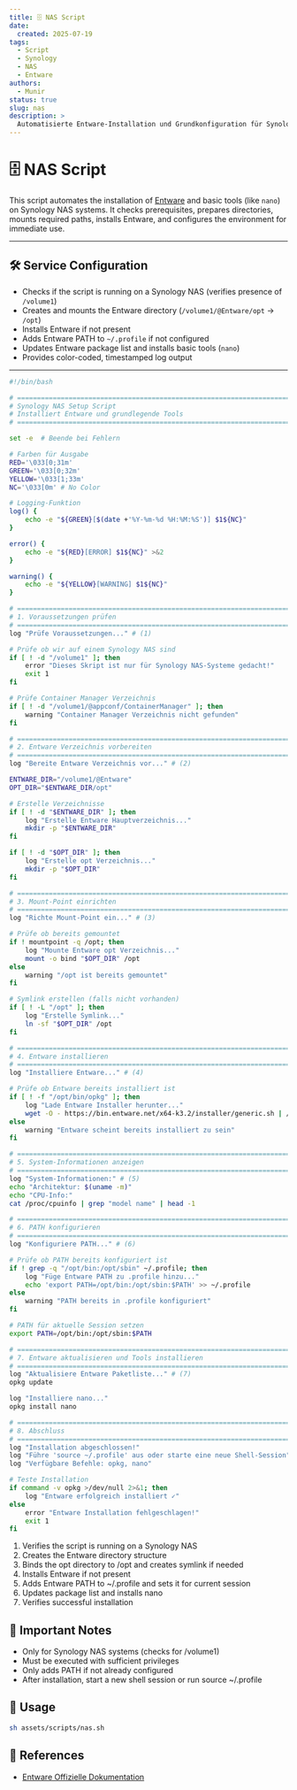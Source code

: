```yaml
---
title: 🗄️ NAS Script
date:
  created: 2025-07-19
tags:
  - Script
  - Synology
  - NAS
  - Entware
authors:
  - Munir
status: true
slug: nas
description: >
  Automatisierte Entware-Installation und Grundkonfiguration für Synology NAS Systeme.
---
```


# 🗄️ NAS Script

This script automates the installation of [Entware](https://entware.net/) and basic tools (like `nano`) on Synology NAS systems. It checks prerequisites, prepares directories, mounts required paths, installs Entware, and configures the environment for immediate use.

<!-- more -->

---

## 🛠️ Service Configuration

- Checks if the script is running on a Synology NAS (verifies presence of `/volume1`)
- Creates and mounts the Entware directory (`/volume1/@Entware/opt` → `/opt`)
- Installs Entware if not present
- Adds Entware PATH to `~/.profile` if not configured
- Updates Entware package list and installs basic tools (`nano`)
- Provides color-coded, timestamped log output

---

```sh linenums="1" title="nas.sh"
#!/bin/bash

# =============================================================================
# Synology NAS Setup Script
# Installiert Entware und grundlegende Tools
# =============================================================================

set -e  # Beende bei Fehlern

# Farben für Ausgabe
RED='\033[0;31m'
GREEN='\033[0;32m'
YELLOW='\033[1;33m'
NC='\033[0m' # No Color

# Logging-Funktion
log() {
    echo -e "${GREEN}[$(date +'%Y-%m-%d %H:%M:%S')] $1${NC}"
}

error() {
    echo -e "${RED}[ERROR] $1${NC}" >&2
}

warning() {
    echo -e "${YELLOW}[WARNING] $1${NC}"
}

# =============================================================================
# 1. Voraussetzungen prüfen
# =============================================================================
log "Prüfe Voraussetzungen..." # (1)

# Prüfe ob wir auf einem Synology NAS sind
if [ ! -d "/volume1" ]; then
    error "Dieses Skript ist nur für Synology NAS-Systeme gedacht!"
    exit 1
fi

# Prüfe Container Manager Verzeichnis
if [ ! -d "/volume1/@appconf/ContainerManager" ]; then
    warning "Container Manager Verzeichnis nicht gefunden"
fi

# =============================================================================
# 2. Entware Verzeichnis vorbereiten
# =============================================================================
log "Bereite Entware Verzeichnis vor..." # (2)

ENTWARE_DIR="/volume1/@Entware"
OPT_DIR="$ENTWARE_DIR/opt"

# Erstelle Verzeichnisse
if [ ! -d "$ENTWARE_DIR" ]; then
    log "Erstelle Entware Hauptverzeichnis..."
    mkdir -p "$ENTWARE_DIR"
fi

if [ ! -d "$OPT_DIR" ]; then
    log "Erstelle opt Verzeichnis..."
    mkdir -p "$OPT_DIR"
fi

# =============================================================================
# 3. Mount-Point einrichten
# =============================================================================
log "Richte Mount-Point ein..." # (3)

# Prüfe ob bereits gemountet
if ! mountpoint -q /opt; then
    log "Mounte Entware opt Verzeichnis..."
    mount -o bind "$OPT_DIR" /opt
else
    warning "/opt ist bereits gemountet"
fi

# Symlink erstellen (falls nicht vorhanden)
if [ ! -L "/opt" ]; then
    log "Erstelle Symlink..."
    ln -sf "$OPT_DIR" /opt
fi

# =============================================================================
# 4. Entware installieren
# =============================================================================
log "Installiere Entware..." # (4)

# Prüfe ob Entware bereits installiert ist
if [ ! -f "/opt/bin/opkg" ]; then
    log "Lade Entware Installer herunter..."
    wget -O - https://bin.entware.net/x64-k3.2/installer/generic.sh | /bin/sh
else
    warning "Entware scheint bereits installiert zu sein"
fi

# =============================================================================
# 5. System-Informationen anzeigen
# =============================================================================
log "System-Informationen:" # (5)
echo "Architektur: $(uname -m)"
echo "CPU-Info:"
cat /proc/cpuinfo | grep "model name" | head -1

# =============================================================================
# 6. PATH konfigurieren
# =============================================================================
log "Konfiguriere PATH..." # (6)

# Prüfe ob PATH bereits konfiguriert ist
if ! grep -q "/opt/bin:/opt/sbin" ~/.profile; then
    log "Füge Entware PATH zu .profile hinzu..."
    echo 'export PATH=/opt/bin:/opt/sbin:$PATH' >> ~/.profile
else
    warning "PATH bereits in .profile konfiguriert"
fi

# PATH für aktuelle Session setzen
export PATH=/opt/bin:/opt/sbin:$PATH

# =============================================================================
# 7. Entware aktualisieren und Tools installieren
# =============================================================================
log "Aktualisiere Entware Paketliste..." # (7)
opkg update

log "Installiere nano..."
opkg install nano

# =============================================================================
# 8. Abschluss
# =============================================================================
log "Installation abgeschlossen!"
log "Führe 'source ~/.profile' aus oder starte eine neue Shell-Session"
log "Verfügbare Befehle: opkg, nano"

# Teste Installation
if command -v opkg >/dev/null 2>&1; then
    log "Entware erfolgreich installiert ✓"
else
    error "Entware Installation fehlgeschlagen!"
    exit 1
fi
```

1. Verifies the script is running on a Synology NAS
2. Creates the Entware directory structure
3. Binds the opt directory to /opt and creates symlink if needed
4. Installs Entware if not present
5. Adds Entware PATH to ~/.profile and sets it for current session
6. Updates package list and installs nano
7. Verifies successful installation

## 🔐 Important Notes

- Only for Synology NAS systems (checks for /volume1)
- Must be executed with sufficient privileges
- Only adds PATH if not already configured
- After installation, start a new shell session or run source ~/.profile

## 🚀 Usage

```bash
sh assets/scripts/nas.sh
```

## 🔗 References

- [Entware Offizielle Dokumentation](https://github.com/Entware/Entware/wiki) 
